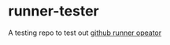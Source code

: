 # runner-tester
A testing repo to test out [github runner opeator](https://github.com/canonical/github-runner-operator)
